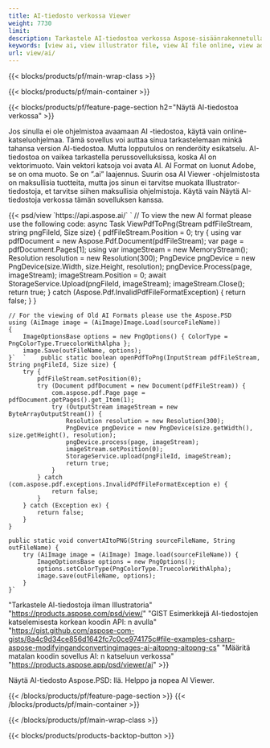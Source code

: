 ```yaml
---
title: AI-tiedosto verkossa Viewer
weight: 7730
limit: 
description: Tarkastele AI-tiedostoa verkossa Aspose-sisäänrakennetulla sovelluksella
keywords: [view ai, view illustrator file, view AI file online, view adobe illustrator, ai file preview, ai format view]
url: view/ai/
---
```


{{< blocks/products/pf/main-wrap-class >}}


{{< blocks/products/pf/main-container >}}

{{< blocks/products/pf/feature-page-section h2="Näytä AI-tiedostoa verkossa" >}}
<p>Jos sinulla ei ole ohjelmistoa avaamaan AI -tiedostoa, käytä vain online-katseluohjelmaa. Tämä sovellus voi auttaa sinua tarkastelemaan minkä tahansa version AI-tiedostoa. Mutta lopputulos on renderöity esikatselu. AI-tiedostoa on vaikea tarkastella perussovelluksissa, koska AI on vektorimuoto. Vain vektori katsoja voi avata AI. AI Format on luonut Adobe, se on oma muoto. Se on ”.ai” laajennus. Suurin osa AI Viewer -ohjelmistosta on maksullisia tuotteita, mutta jos sinun ei tarvitse muokata Illustrator-tiedostoja, et tarvitse siihen maksullisia ohjelmistoja. Käytä vain Näytä AI-tiedostoja verkossa tämän sovelluksen kanssa.</p>
{{< psd/view `https://api.aspose.ai/` 
`	// To view the new AI format please use the following code:
	async Task<bool> ViewPdfToPng(Stream pdfFileStream, string pngFileId, Size size)
	{
		pdfFileStream.Position = 0;
		try
		{
			using var pdfDocument = new Aspose.Pdf.Document(pdfFileStream);
			var page = pdfDocument.Pages[1];
			using var imageStream = new MemoryStream();
			Resolution resolution = new Resolution(300);
			PngDevice pngDevice = new PngDevice(size.Width, size.Height, resolution);
			pngDevice.Process(page, imageStream);
			imageStream.Position = 0;
			await StorageService.Upload(pngFileId, imageStream);
			imageStream.Close();
			return true;
		}
		catch (Aspose.Pdf.InvalidPdfFileFormatException)
		{
			return false;
		}
	}
	
	// For the viewing of Old AI Formats please use the Aspose.PSD
	using (AiImage image = (AiImage)Image.Load(sourceFileName))
	{
		ImageOptionsBase options = new PngOptions() { ColorType = PngColorType.TruecolorWithAlpha };
		image.Save(outFileName, options);
	}`  `    public static boolean openPdfToPng(InputStream pdfFileStream, String pngFileId, Size size) {
        try {
            pdfFileStream.setPosition(0);
            try (Document pdfDocument = new Document(pdfFileStream)) {
                com.aspose.pdf.Page page = pdfDocument.getPages().get_Item(1);
                try (OutputStream imageStream = new ByteArrayOutputStream()) {
                    Resolution resolution = new Resolution(300);
                    PngDevice pngDevice = new PngDevice(size.getWidth(), size.getHeight(), resolution);
                    pngDevice.process(page, imageStream);
                    imageStream.setPosition(0);
                    StorageService.upload(pngFileId, imageStream);
                    return true;
                }
            } catch (com.aspose.pdf.exceptions.InvalidPdfFileFormatException e) {
                return false;
            }
        } catch (Exception ex) {
            return false;
        }
    }

    public static void convertAItoPNG(String sourceFileName, String outFileName) {
        try (AiImage image = (AiImage) Image.load(sourceFileName)) {
            ImageOptionsBase options = new PngOptions();
            options.setColorType(PngColorType.TruecolorWithAlpha);
            image.save(outFileName, options);
        }
    }` 
"Tarkastele AI-tiedostoja ilman Illustratoria" "https://products.aspose.com/psd/view/" 
"GIST Esimerkkejä AI-tiedostojen katselemisesta korkean koodin API: n avulla" "https://gist.github.com/aspose-com-gists/8a4c9d34ce856d1642fc7c0ce974175c#file-examples-csharp-aspose-modifyingandconvertingimages-ai-aitopng-aitopng-cs" 
"Määritä matalan koodin sovellus AI: n katseluun verkossa" "https://products.aspose.app/psd/viewer/ai" >}}
<p>Näytä AI-tiedosto Aspose.PSD: llä. Helppo ja nopea AI Viewer.</p>
{{< /blocks/products/pf/feature-page-section >}}
{{< /blocks/products/pf/main-container >}}


{{< /blocks/products/pf/main-wrap-class >}}

{{< blocks/products/products-backtop-button >}}

